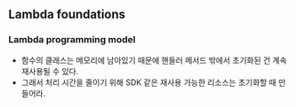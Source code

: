 ## Lambda foundations
### Lambda programming model
- 함수의 클래스는 메모리에 남아있기 때문에 핸들러 메서드 밖에서 초기화된 건 계속 재사용될 수 있다.
- 그래서 처리 시간을 줄이기 위해 SDK 같은 재사용 가능한 리소스는 초기화할 때 만들어라.